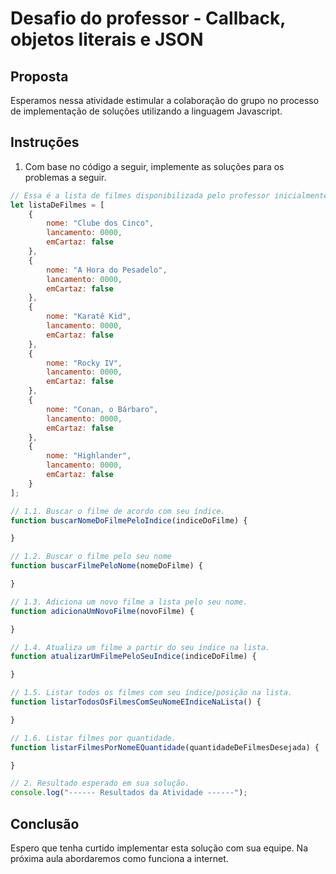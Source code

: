 # Desafio do professor - Callback, objetos literais e JSON

## Proposta

Esperamos nessa atividade estimular a colaboração do grupo no processo de implementação de soluções utilizando a linguagem Javascript.

## Instruções

1. Com base no código a seguir, implemente as soluções para os  problemas a seguir.

```js
// Essa é a lista de filmes disponibilizada pelo professor inicialmente.
let listaDeFilmes = [
    {
        nome: "Clube dos Cinco",
        lancamento: 0000,
        emCartaz: false
    },
    {
        nome: "A Hora do Pesadelo",
        lancamento: 0000,
        emCartaz: false
    },
    {
        nome: "Karatê Kid",
        lancamento: 0000,
        emCartaz: false
    },
    {
        nome: "Rocky IV",
        lancamento: 0000,
        emCartaz: false
    },
    {
        nome: "Conan, o Bárbaro",
        lancamento: 0000,
        emCartaz: false
    },
    {
        nome: "Highlander",
        lancamento: 0000,
        emCartaz: false
    } 
];

// 1.1. Buscar o filme de acordo com seu índice.
function buscarNomeDoFilmePeloIndice(indiceDoFilme) {

}

// 1.2. Buscar o filme pelo seu nome
function buscarFilmePeloNome(nomeDoFilme) {

}

// 1.3. Adiciona um novo filme a lista pelo seu nome.
function adicionaUmNovoFilme(novoFilme) {

}

// 1.4. Atualiza um filme a partir do seu índice na lista.
function atualizarUmFilmePeloSeuIndice(indiceDoFilme) {

}

// 1.5. Listar todos os filmes com seu índice/posição na lista.
function listarTodosOsFilmesComSeuNomeEIndiceNaLista() {

}

// 1.6. Listar filmes por quantidade.
function listarFilmesPorNomeEQuantidade(quantidadeDeFilmesDesejada) {

}

// 2. Resultado esperado em sua solução.
console.log("------ Resultados da Atividade ------");
```

## Conclusão

Espero que tenha curtido implementar esta solução com sua equipe. Na próxima aula abordaremos como funciona a internet.
